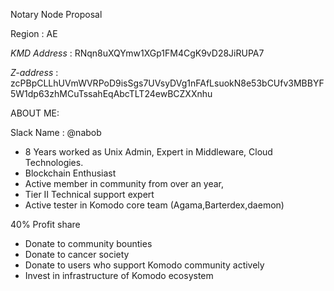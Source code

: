 Notary Node Proposal

Region :  AE

*KMD Address* : RNqn8uXQYmw1XGp1FM4CgK9vD28JiRUPA7

*Z-address*   : zcPBpCLLhUVmWVRPoD9isSgs7UVsyDVg1nFAfLsuokN8e53bCUfv3MBBYF5W1dp63zhMCuTssahEqAbcTLT24ewBCZXXnhu

ABOUT ME: 

Slack Name : @nabob

- 8 Years worked as Unix Admin, Expert in Middleware, Cloud Technologies.
- Blockchain Enthusiast
- Active member in community from over an year,
- Tier II Technical support expert   
- Active tester in Komodo core team (Agama,Barterdex,daemon)

40% Profit share 

- Donate to community bounties
- Donate to cancer society 
- Donate to users who support Komodo community actively
- Invest in infrastructure of Komodo ecosystem
     
 
